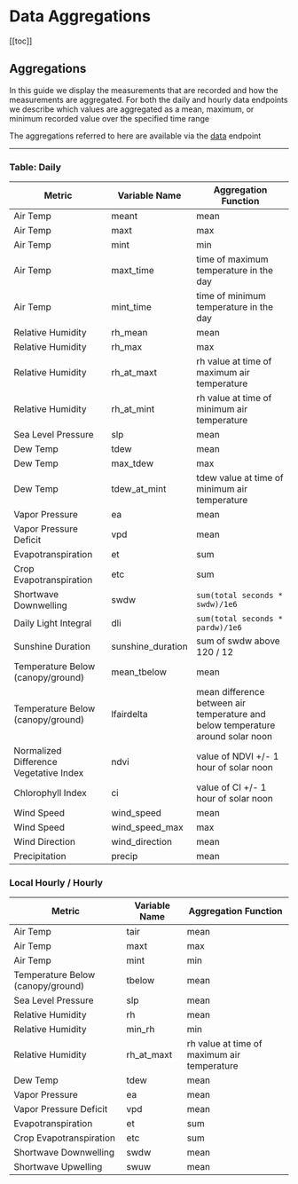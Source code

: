 # Data Aggregations

[[toc]]

## Aggregations

In this guide we display the measurements that are recorded and how the measurements are aggregated. For both the daily and hourly data endpoints we describe which values are aggregated as a mean, maximum, or minimum recorded value over the specified time range

The aggregations referred to here are available via the [data](https://api.arable.cloud/api/v2/doc#operation/get_data) endpoint

----

### Table: Daily 

| Metric  | Variable Name  | Aggregation Function  |
|---|---|---|
| Air Temp | meant | mean | 
| Air Temp | maxt | max | 
| Air Temp | mint | min | 
| Air Temp | maxt_time | time of maximum temperature in the day |
| Air Temp |  mint_time | time of minimum temperature in the day |
| Relative Humidity| rh_mean | mean | 
| Relative Humidity| rh_max | max |
| Relative Humidity| rh_at_maxt | rh value at time of maximum air temperature | 
| Relative Humidity| rh_at_mint | rh value at time of minimum air temperature |
| Sea Level Pressure | slp | mean
| Dew Temp | tdew | mean |
| Dew Temp | max_tdew | max |
| Dew Temp | tdew_at_mint | tdew value at time of minimum air temperature |
| Vapor Pressure | ea | mean |
| Vapor Pressure Deficit | vpd | mean | 
| Evapotranspiration | et | sum |
| Crop Evapotranspiration | etc | sum |
| Shortwave Downwelling | swdw | `sum(total seconds * swdw)/1e6` |
| Daily Light Integral | dli | `sum(total seconds * pardw)/1e6` |
| Sunshine Duration | sunshine_duration | sum of swdw above 120 / 12 |
| Temperature Below (canopy/ground) | mean_tbelow | mean |
| Temperature Below (canopy/ground) | lfairdelta | mean difference between air temperature and below temperature around solar noon |
| Normalized Difference Vegetative Index | ndvi | value of NDVI +/- 1 hour of solar noon |
| Chlorophyll Index | ci | value of CI +/- 1 hour of solar noon |
| Wind Speed | wind_speed | mean |
| Wind Speed | wind_speed_max | max |
| Wind Direction | wind_direction | mean |
| Precipitation | precip | mean |




### Local Hourly / Hourly
| Metric  | Variable Name  | Aggregation Function  |
|---|---|---|
| Air Temp | tair | mean | 
| Air Temp | maxt | max | 
| Air Temp | mint | min |
| Temperature Below (canopy/ground) | tbelow | mean |
| Sea Level Pressure | slp | mean |
| Relative Humidity| rh | mean | 
| Relative Humidity| min_rh | min |
| Relative Humidity| rh_at_maxt | rh value at time of maximum air temperature |
| Dew Temp | tdew | mean |
| Vapor Pressure | ea | mean |
| Vapor Pressure Deficit | vpd | mean | 
| Evapotranspiration | et | sum |
| Crop Evapotranspiration | etc | sum |
| Shortwave Downwelling | swdw | mean |
| Shortwave Upwelling | swuw | mean |








